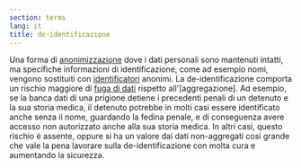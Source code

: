 ```yaml
---
section: terms
lang: it
title: de-identificazione
---
```


Una forma di [anonimizzazione](/glossary/it/anonymisation/) dove i dati personali sono mantenuti intatti, ma specifiche informazioni di identificazione, come ad esempio nomi, vengono sostituiti con [identificatori](/glossary/it/identifiers/) anonimi. La de-identificazione comporta un rischio maggiore di [fuga di dati](/glossary/it/identifiers/) rispetto all'[aggregazione]. Ad esempio, se la banca dati di una prigione detiene i precedenti penali di un detenuto e la sua storia medica, il detenuto potrebbe in molti casi essere identificato anche senza il nome, guardando la fedina penale, e di conseguenza avere accesso non autorizzato anche alla sua storia medica. In altri casi, questo rischio è assente, oppure si ha un valore dai dati non-aggregati così grande che vale la pena lavorare sulla de-identificazione con molta cura e aumentando la sicurezza.
